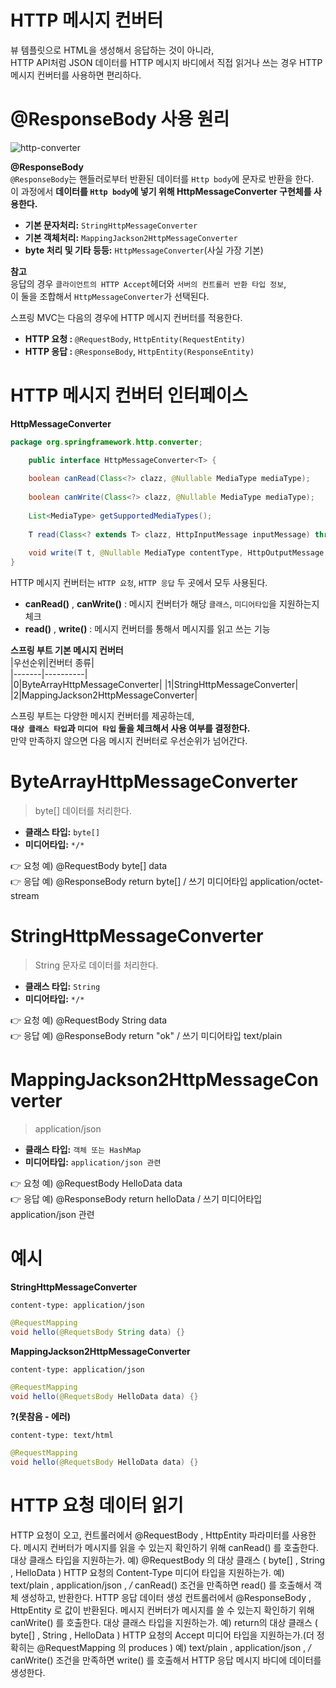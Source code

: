HTTP 메시지 컨버터
======================  
  
뷰 템플릿으로 HTML을 생성해서 응답하는 것이 아니라,    
HTTP API처럼 JSON 데이터를 HTTP 메시지 바디에서 직접 읽거나 쓰는 경우 HTTP 메시지 컨버터를 사용하면 편리하다.   
  
# @ResponseBody 사용 원리    

![http-converter](https://user-images.githubusercontent.com/50267433/128208586-83a1086f-a38d-4851-961d-068008d77fcb.PNG)  
  
**@ResponseBody**          
`@ResponseBody`는 핸들러로부터 반환된 데이터를 `Http body`에 문자로 반환을 한다.              
이 과정에서 **데이터를 `Http body`에 넣기 위해 HttpMessageConverter 구현체를 사용한다.**                  
     
* **기본 문자처리:** `StringHttpMessageConverter`     
* **기본 객체처리:** `MappingJackson2HttpMessageConverter`        
* **byte 처리 및 기타 등등:** `HttpMessageConverter`(사실 가장 기본)       
       
**참고**   
응답의 경우 `클라이언트의 HTTP Accept`헤더와 `서버의 컨트롤러 반환 타입 정보`,    
이 둘을 조합해서 `HttpMessageConverter`가 선택된다.          
       
스프링 MVC는 다음의 경우에 HTTP 메시지 컨버터를 적용한다.   
* **HTTP 요청 :** `@RequestBody`, `HttpEntity(RequestEntity)`   
* **HTTP 응답 :** `@ResponseBody`, `HttpEntity(ResponseEntity)`       
  
# HTTP 메시지 컨버터 인터페이스
**HttpMessageConverter**  
```java
package org.springframework.http.converter;

    public interface HttpMessageConverter<T> {
    
    boolean canRead(Class<?> clazz, @Nullable MediaType mediaType);
    
    boolean canWrite(Class<?> clazz, @Nullable MediaType mediaType);
    
    List<MediaType> getSupportedMediaTypes();
    
    T read(Class<? extends T> clazz, HttpInputMessage inputMessage) throws IOException, HttpMessageNotReadableException;
    
    void write(T t, @Nullable MediaType contentType, HttpOutputMessage outputMessage) throws IOException, HttpMessageNotWritableException;
}
```    
HTTP 메시지 컨버터는 `HTTP 요청`, `HTTP 응답` 두 곳에서 모두 사용된다.    
   
* **canRead()** , **canWrite()** : 메시지 컨버터가 해당 `클래스`, `미디어타입`을 지원하는지 체크
* **read()** , **write()** : 메시지 컨버터를 통해서 메시지를 읽고 쓰는 기능                 
     
**스프링 부트 기본 메시지 컨버터**     
|우선순위|컨버터 종류|   
|-------|----------|   
|0|ByteArrayHttpMessageConverter|
|1|StringHttpMessageConverter|
|2|MappingJackson2HttpMessageConverter|
   
스프링 부트는 다양한 메시지 컨버터를 제공하는데,     
**`대상 클래스 타입`과 `미디어 타입` 둘을 체크해서 사용 여부를 결정한다.**          
만약 만족하지 않으면 다음 메시지 컨버터로 우선순위가 넘어간다.    

# ByteArrayHttpMessageConverter  
> byte[] 데이터를 처리한다.   
  
* **클래스 타입:** `byte[]`  
* **미디어타입:** `*/*` 
     
👉 요청 예) @RequestBody byte[] data       
👉 응답 예) @ResponseBody return byte[] / 쓰기 미디어타입 application/octet-stream       


# StringHttpMessageConverter
> String 문자로 데이터를 처리한다.   
   
* **클래스 타입:** `String` 
* **미디어타입:** `*/*`   
   
👉 요청 예) @RequestBody String data      
👉 응답 예) @ResponseBody return "ok" / 쓰기 미디어타입 text/plain       
  
# MappingJackson2HttpMessageConverter   
> application/json
  
* **클래스 타입:** `객체 또는 HashMap`        
* **미디어타입:** `application/json 관련`       
  
👉 요청 예) @RequestBody HelloData data      
👉 응답 예) @ResponseBody return helloData / 쓰기 미디어타입 application/json 관련     

# 예시  
**StringHttpMessageConverter**  
```http
content-type: application/json
```
```java
@RequestMapping
void hello(@RequetsBody String data) {}
```

**MappingJackson2HttpMessageConverter**  
```http
content-type: application/json
```
```java
@RequestMapping
void hello(@RequetsBody HelloData data) {}
```
 
**?(못참음 - 에러)**
```http
content-type: text/html
```
```java  
@RequestMapping
void hello(@RequetsBody HelloData data) {}
```

# HTTP 요청 데이터 읽기
HTTP 요청이 오고, 컨트롤러에서 @RequestBody , HttpEntity 파라미터를 사용한다.
메시지 컨버터가 메시지를 읽을 수 있는지 확인하기 위해 canRead() 를 호출한다.
대상 클래스 타입을 지원하는가.
예) @RequestBody 의 대상 클래스 ( byte[] , String , HelloData )
HTTP 요청의 Content-Type 미디어 타입을 지원하는가.
예) text/plain , application/json , */*
canRead() 조건을 만족하면 read() 를 호출해서 객체 생성하고, 반환한다.
HTTP 응답 데이터 생성
컨트롤러에서 @ResponseBody , HttpEntity 로 값이 반환된다.
메시지 컨버터가 메시지를 쓸 수 있는지 확인하기 위해 canWrite() 를 호출한다.
대상 클래스 타입을 지원하는가.
예) return의 대상 클래스 ( byte[] , String , HelloData )
HTTP 요청의 Accept 미디어 타입을 지원하는가.(더 정확히는 @RequestMapping 의 produces )
예) text/plain , application/json , */*
canWrite() 조건을 만족하면 write() 를 호출해서 HTTP 응답 메시지 바디에 데이터를 생성한다.
